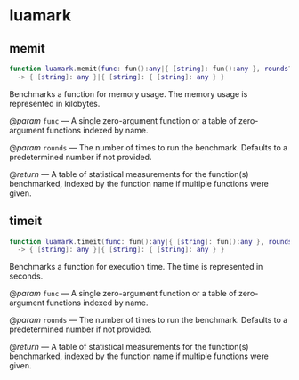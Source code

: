 # luamark

## memit

```lua
function luamark.memit(func: fun():any|{ [string]: fun():any }, rounds?: number)
  -> { [string]: any }|{ [string]: { [string]: any } }
```

Benchmarks a function for memory usage. The memory usage is represented in kilobytes.

@_param_ `func` — A single zero-argument function or a table of zero-argument functions indexed by name.

@_param_ `rounds` — The number of times to run the benchmark. Defaults to a predetermined number if not provided.

@_return_ — A table of statistical measurements for the function(s) benchmarked, indexed by the function name if multiple functions were given.

## timeit

```lua
function luamark.timeit(func: fun():any|{ [string]: fun():any }, rounds?: number)
  -> { [string]: any }|{ [string]: { [string]: any } }
```

Benchmarks a function for execution time. The time is represented in seconds.

@_param_ `func` — A single zero-argument function or a table of zero-argument functions indexed by name.

@_param_ `rounds` — The number of times to run the benchmark. Defaults to a predetermined number if not provided.

@_return_ — A table of statistical measurements for the function(s) benchmarked, indexed by the function name if multiple functions were given.
